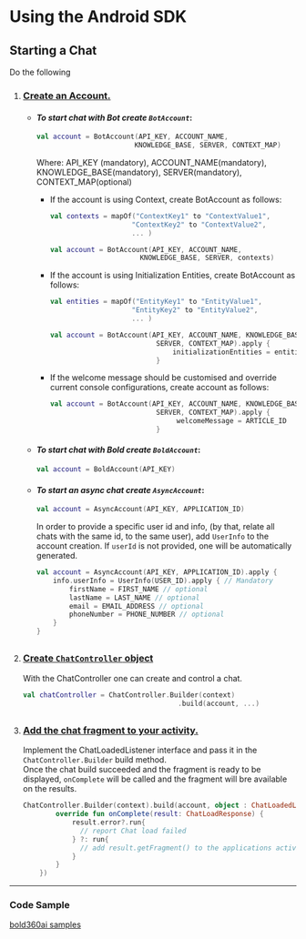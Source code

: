 # Using the Android SDK

## Starting a Chat  
Do the following
1. ### <u>Create an Account.</u>

   - #### *To start chat with Bot create `BotAccount`*:  
    
      ```kotlin
      val account = BotAccount(API_KEY, ACCOUNT_NAME,
                              KNOWLEDGE_BASE, SERVER, CONTEXT_MAP)
      ```  
  
      Where: API_KEY (mandatory), ACCOUNT_NAME(mandatory), KNOWLEDGE_BASE(mandatory), SERVER(mandatory), CONTEXT_MAP(optional)

      - If the account is using Context, create BotAccount as follows:

        ```kotlin
        val contexts = mapOf("ContextKey1" to "ContextValue1",
                            "ContextKey2" to "ContextValue2",
                            ... )

        val account = BotAccount(API_KEY, ACCOUNT_NAME,
                              KNOWLEDGE_BASE, SERVER, contexts)
        ```
    
      - If the account is using Initialization Entities, create BotAccount as follows:

        ```kotlin
        val entities = mapOf("EntityKey1" to "EntityValue1",
                            "EntityKey2" to "EntityValue2",
                            ... )

        val account = BotAccount(API_KEY, ACCOUNT_NAME, KNOWLEDGE_BASE,
                                  SERVER, CONTEXT_MAP).apply {
                                      initializationEntities = entities
                                  }
        ```
   
     - If the welcome message should be customised and override current console configurations, create account as follows:

        ```kotlin
        val account = BotAccount(API_KEY, ACCOUNT_NAME, KNOWLEDGE_BASE,
                                  SERVER, CONTEXT_MAP).apply {
                                       welcomeMessage = ARTICLE_ID
                                  }
        ```


   - #### *To start chat with Bold create `BoldAccount`*:

        ```kotlin
        val account = BoldAccount(API_KEY)
        ```


    - #### *To start an async chat create `AsyncAccount`*:
     
        ```kotlin
        val account = AsyncAccount(API_KEY, APPLICATION_ID)
        ```
        
        In order to provide a specific user id and info, (by that, relate all chats with the same id, to the same user), add `UserInfo` to the account creation. If `userId` is not provided, one will be automatically generated. 
        
        ```kotlin
        val account = AsyncAccount(API_KEY, APPLICATION_ID).apply {
            info.userInfo = UserInfo(USER_ID).apply { // Mandatory
                firstName = FIRST_NAME // optional
                lastName = LAST_NAME // optional
                email = EMAIL_ADDRESS // optional
                phoneNumber = PHONE_NUMBER // optional
            }
        }
        ```

##

2. ### <u>Create `ChatController` object</u>
    With the ChatController one can create and control a chat.

    ```kotlin
    val chatController = ChatController.Builder(context)
                                          .build(account, ...)
    ```

##

3. ### <u>Add the chat fragment to your activity.</u>

    Implement the ChatLoadedListener interface and pass it in the `ChatController.Builder` build method.   
    Once the chat build succeeded and the fragment is ready to be displayed, `onComplete` will be called and the fragment will bre available on the results. 

    ```kotlin
    ChatController.Builder(context).build(account, object : ChatLoadedListener {
            override fun onComplete(result: ChatLoadResponse) {
                result.error?.run{
                  // report Chat load failed
                } ?: run{
                  // add result.getFragment() to the applications activity.
                }
            }
        })
    ```

---

### Code Sample
[bold360ai samples](https://github.com/bold360ai/bold360-mobile-samples-android)
